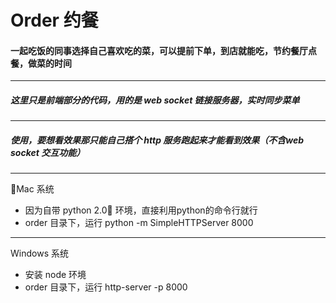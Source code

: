 # Order  约餐 
#### 一起吃饭的同事选择自己喜欢吃的菜，可以提前下单，到店就能吃，节约餐厅点餐，做菜的时间

---

##### 这里只是前端部分的代码，用的是 web socket 链接服务器，实时同步菜单

---

##### 使用，要想看效果那只能自己搭个 http 服务跑起来才能看到效果（不含web socket 交互功能）

---

Mac 系统 
* 因为自带 python 2.0 环境，直接利用python的命令行就行
* order 目录下，运行 python -m SimpleHTTPServer 8000

---

Windows 系统
* 安装 node 环境
* order 目录下，运行 http-server -p 8000
